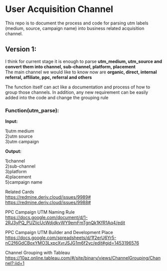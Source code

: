 # User Acquisition Channel
This repo is to document the process and code for parsing utm labels (medium, source, campaign name) into business related acquisition channel.

## Version 1:  
I think for current stage it is enough to parse __utm_medium, utm_source and convert them into channel, sub-channel, platform, placement__  
The main channel we would like to know now are __organic, direct, internal referral, affiliate, ppc, referral and others__

The function itself can act like a documentation and process of how to group those channels. In addition, any new requirement can be easily added into the code and change the grouping rule

### Function(utm_parse):
__Input:__

1)utm medium  
2)utm source  
3)utm campaign  

__Output:__

1)channel  
2)sub-channel  
3)platform  
4)placement  
5)campaign name  

Related Cards  
https://redmine.deriv.cloud/issues/9989#
https://redmine.deriv.cloud/issues/9988#

PPC Campaign UTM Naming Rule  
https://docs.google.com/document/d/1-2RJ3yPQ_PUZlicUcWdjdkvWY9emFmTgnQk1KfR1Aq4/edit

PPC Campaign UTM Builder and Development Place    
https://docs.google.com/spreadsheets/d/1f2erU6Yr5-nC2f6GdCBoxYMO3LxpcXvrJSJG1m6f2yc/edit#gid=1453196576

Channel Grouping with Tableau  
https://10az.online.tableau.com/#/site/binary/views/ChannelGrouping/Channel?:iid=1
